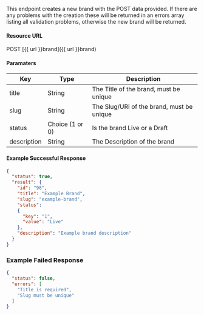 <!--
@title Create new brand
@author Moltin Ltd
@description Creates a new brand

@sidebar 1
@family Brand
@rate No
@auth Yes
@format JSON
@http POST
@version beta
-->

This endpoint creates a new brand with the POST data provided. If there are any problems with the creation these will be returned in an errors array listing all validation problems, otherwise the new brand will be returned.


#### Resource URL
POST [{{ url }}brand]({{ url }}brand)


#### Paramaters
Key | Type | Description
--- | ---- | -----------
title | String | The Title of the brand, must be unique
slug | String | The Slug/URI of the brand, must be unique
status | Choice (1 or 0) | Is the brand Live or a Draft
description | String | The Description of the brand

<!--code-->
#### Example Successful Response
``` json
{
  "status": true,
  "result": {
    "id": "98",
    "title": "Example Brand",
    "slug": "example-brand",
    "status":
    {
      "key": "1",
      "value": "Live"
    },
    "description": "Example brand description"
  }
}
```


### Example Failed Response
``` json
{
  "status": false,
  "errors": [
    "Title is required",
    "Slug must be unique"
  ]
}
```
<!--/code-->